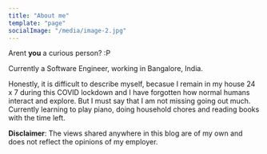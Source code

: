 ```yaml
---
title: "About me"
template: "page"
socialImage: "/media/image-2.jpg"
---
```


Arent **you** a curious person? :P  

Currently a Software Engineer, working in Bangalore, India.  

Honestly, it is difficult to describe myself, becasue I remain in my house 24 x 7 during this COVID lockdown and I have forgotten how normal humans interact and explore. But I must say that I am not missing going out much. Currently learning to play piano, doing household chores and reading books with the time left.

**Disclaimer**: The views shared anywhere in this blog are of my own and does not reflect the opinions of my employer.
